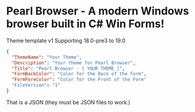 # Pearl Browser - A modern Windows browser built in C# Win Forms!
Theme template v1
Supporting 18.0-pre3 to 19.0
```json
{
  "ThemeName": "Your Theme",
  "Description": "Your theme for Pearl Browser",
  "Title": "Pearl Browser - [ YOUR THEME ]",
  "FormBackColor": "Color for the Back of the Form",
  "FormForeColor": "Color for the Front of the Form"
  "FileVersion": "1"
}
```
That is a JSON (they must be JSON files to work.)
